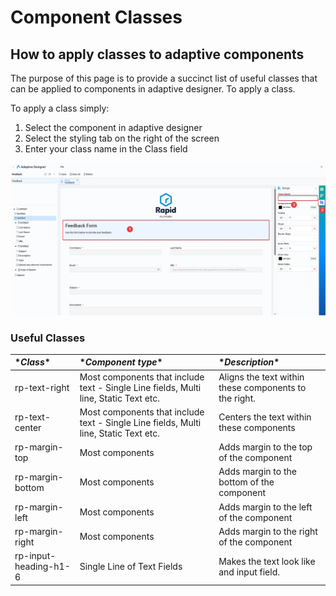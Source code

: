 # Component Classes

## How to apply classes to adaptive components

The purpose of this page is to provide a succinct list of useful classes that can be applied to components in adaptive designer. To apply a class.

To apply a class simply:

1. Select the component in adaptive designer
2. Select the styling tab on the right of the screen
3. Enter your class name in the Class field

![image-1693977274533.png](./downloaded_image_1705285196560.png)

### Useful Classes

|\**Class**|\**Component type**|\**Description**|
|:----|:----|:----|
|rp-text-right|Most components that include text - Single Line fields, Multi line, Static Text etc.|Aligns the text within these components to the right.|
|rp-text-center|Most components that include text - Single Line fields, Multi line, Static Text etc.|Centers the text within these components|
|rp-margin-top|Most components|Adds margin to the top of the component|
|rp-margin-bottom|Most components|Adds margin to the bottom of the component|
|rp-margin-left|Most components|Adds margin to the left of the component|
|rp-margin-right|Most components|Adds margin to the right of the component|
|rp-input-heading-h1-6|Single Line of Text Fields|Makes the text look like and input field.|
